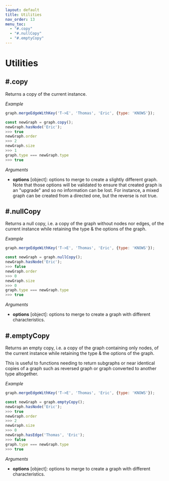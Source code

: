 ```yaml
---
layout: default
title: Utilities
nav_order: 13
menu_toc:
  - "#.copy"
  - "#.nullCopy"
  - "#.emptyCopy"
---
```


# Utilities

## #.copy

Returns a copy of the current instance.

*Example*

```js
graph.mergeEdgeWithKey('T->E', 'Thomas', 'Eric', {type: 'KNOWS'});

const newGraph = graph.copy();
newGraph.hasNode('Eric');
>>> true
newGraph.order
>>> 2
newGraph.size
>>> 1
graph.type === newGraph.type
>>> true
```

*Arguments*

* **options** <span class="code">[object]</span>: options to merge to create a slightly different graph. Note that those options will be validated to ensure that created graph is an "upgrade" and so no information can be lost. For instance, a mixed graph can be created from a directed one, but the reverse is not true.

## #.nullCopy

Returns a null copy, i.e. a copy of the graph without nodes nor edges, of the current instance while retaining the type & the options of the graph.

*Example*

```js
graph.mergeEdgeWithKey('T->E', 'Thomas', 'Eric', {type: 'KNOWS'});

const newGraph = graph.nullCopy();
newGraph.hasNode('Eric');
>>> false
newGraph.order
>>> 0
newGraph.size
>>> 0
graph.type === newGraph.type
>>> true
```

*Arguments*

* **options** <span class="code">[object]</span>: options to merge to create a graph with different characteristics.

## #.emptyCopy

Returns an empty copy, i.e. a copy of the graph containing only nodes, of the current instance while retaining the type & the options of the graph.

This is useful to functions needing to return subgraphs or near identical copies of a graph such as reversed graph or graph converted to another type altogether.

*Example*

```js
graph.mergeEdgeWithKey('T->E', 'Thomas', 'Eric', {type: 'KNOWS'});

const newGraph = graph.emptyCopy();
newGraph.hasNode('Eric');
>>> true
newGraph.order
>>> 2
newGraph.size
>>> 0
newGraph.hasEdge('Thomas', 'Eric');
>>> false
graph.type === newGraph.type
>>> true
```

*Arguments*

* **options** <span class="code">[object]</span>: options to merge to create a graph with different characteristics.
